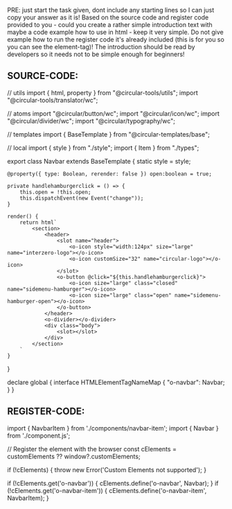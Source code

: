 PRE: just start the task given, dont include any starting lines so I can just copy your answer as it is!
 Based on the source code and register code provided to you - could you create a rather simple introduction text with maybe a code example how to use in html - keep it very simple. Do not give example how to run the register code it's already included (this is for you so you can see the element-tag)! The introduction should be read by developers so it needs not to be simple enough for beginners!

## SOURCE-CODE:
// utils 
import { html, property } from "@circular-tools/utils";
import "@circular-tools/translator/wc";

// atoms 
import "@circular/button/wc";
import "@circular/icon/wc";
import "@circular/divider/wc";
import "@circular/typography/wc";

// templates
import { BaseTemplate } from "@circular-templates/base";

// local 
import { style } from "./style";
import { Item } from "./types";

export class Navbar extends BaseTemplate {
    static style = style;

    @property({ type: Boolean, rerender: false }) open:boolean = true;

    private handlehamburgerclick = () => {
        this.open = !this.open;
        this.dispatchEvent(new Event("change"));
    }

    render() {
        return html`
            <section>
                <header>
                    <slot name="header">
                        <o-icon style="width:124px" size="large" name="interzero-logo"></o-icon>
                        <o-icon customSize="32" name="circular-logo"></o-icon>
                    </slot>
                    <o-button @click="${this.handlehamburgerclick}">
                        <o-icon size="large" class="closed" name="sidemenu-hamburger"></o-icon>
                        <o-icon size="large" class="open" name="sidemenu-hamburger-open"></o-icon>
                    </o-button>
                </header>
                <o-divider></o-divider>
                <div class="body">
                    <slot></slot>
                </div>
            </section>
        `
    }
}


declare global {
    interface HTMLElementTagNameMap {
        "o-navbar": Navbar;
    }
}
## REGISTER-CODE:
import { NavbarItem } from './components/navbar-item';
import { Navbar } from './component.js';

// Register the element with the browser
const cElements = customElements ?? window?.customElements;

if (!cElements) {
  throw new Error('Custom Elements not supported');
}

if (!cElements.get('o-navbar')) {
  cElements.define('o-navbar', Navbar);
}
if (!cElements.get('o-navbar-item')) {
  cElements.define('o-navbar-item', NavbarItem);
}
